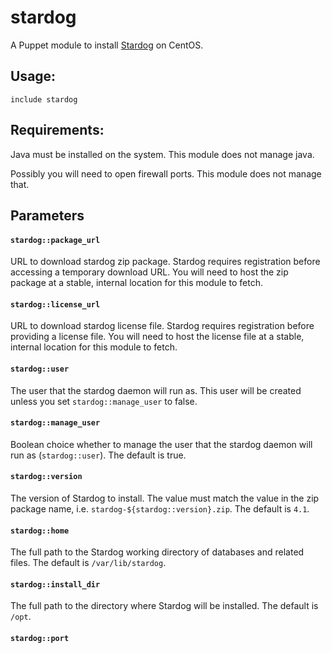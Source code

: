 # stardog

A Puppet module to install [Stardog](http://stardog.com) on CentOS.


## Usage:

    include stardog

## Requirements:

Java must be installed on the system. This module does not manage java.

Possibly you will need to open firewall ports. This module does not manage that.

## Parameters

#### `stardog::package_url`

URL to download stardog zip package. Stardog requires registration
before accessing a temporary download URL. You will need to host the zip
package at a stable, internal location for this module to fetch.

#### `stardog::license_url`

URL to download stardog license file. Stardog requires registration
before providing a license file. You will need to host the license
file at a stable, internal location for this module to fetch.


#### `stardog::user`

The user that the stardog daemon will run as. This user will be created
unless you set `stardog::manage_user` to false.

#### `stardog::manage_user`

Boolean choice whether to manage the user that the stardog daemon will
run as (`stardog::user`). The default is true.

#### `stardog::version`

The version of Stardog to install. The value must match the value in the
zip package name, i.e. `stardog-${stardog::version}.zip`. The default is
`4.1`.

#### `stardog::home`

The full path to the Stardog working directory of databases and related
files. The default is `/var/lib/stardog`.

#### `stardog::install_dir`

The full path to the directory where Stardog will be installed. The default is
`/opt`.

#### `stardog::port`

